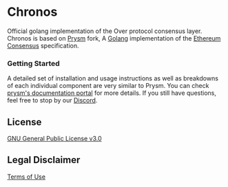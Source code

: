 # Chronos
Official golang implementation of the Over protocol consensus layer. Chronos is based on [Prysm](https://github.com/prysmaticlabs/prysm) fork, A [Golang](https://golang.org/) implementation of the [Ethereum Consensus](https://ethereum.org/en/eth2/) specification.

### Getting Started

A detailed set of installation and usage instructions as well as breakdowns of each individual component are very similar to Prysm. You can check [prysm's documentation portal](https://docs.prylabs.network) for more details. If you still have questions, feel free to stop by our [Discord](https://discord.com/invite/overprotocol).

## License

[GNU General Public License v3.0](https://www.gnu.org/licenses/gpl-3.0.en.html)

## Legal Disclaimer

[Terms of Use](/TERMS_OF_SERVICE.md)
